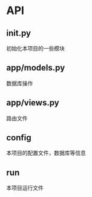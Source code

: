 # API

## __init__.py

初始化本项目的一些模块

## app/models.py

数据库操作

## app/views.py

路由文件


## config

本项目的配置文件，数据库等信息

## run

本项目运行文件